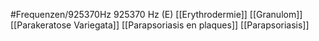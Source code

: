 #Frequenzen/925370Hz
925370 Hz (E)
[[Erythrodermie]]
[[Granulom]]
[[Parakeratose Variegata]]
[[Parapsoriasis en plaques]]
[[Parapsoriasis]]